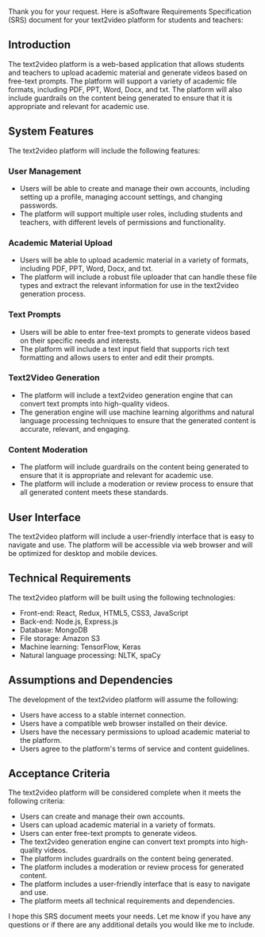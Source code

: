 Thank you for your request. Here is aSoftware Requirements Specification (SRS) document for your text2video platform for students and teachers:

## Introduction

The text2video platform is a web-based application that allows students and teachers to upload academic material and generate videos based on free-text prompts. The platform will support a variety of academic file formats, including PDF, PPT, Word, Docx, and txt. The platform will also include guardrails on the content being generated to ensure that it is appropriate and relevant for academic use.

## System Features

The text2video platform will include the following features:

### User Management

* Users will be able to create and manage their own accounts, including setting up a profile, managing account settings, and changing passwords.
* The platform will support multiple user roles, including students and teachers, with different levels of permissions and functionality.

### Academic Material Upload

* Users will be able to upload academic material in a variety of formats, including PDF, PPT, Word, Docx, and txt.
* The platform will include a robust file uploader that can handle these file types and extract the relevant information for use in the text2video generation process.

### Text Prompts

* Users will be able to enter free-text prompts to generate videos based on their specific needs and interests.
* The platform will include a text input field that supports rich text formatting and allows users to enter and edit their prompts.

### Text2Video Generation

* The platform will include a text2video generation engine that can convert text prompts into high-quality videos.
* The generation engine will use machine learning algorithms and natural language processing techniques to ensure that the generated content is accurate, relevant, and engaging.

### Content Moderation

* The platform will include guardrails on the content being generated to ensure that it is appropriate and relevant for academic use.
* The platform will include a moderation or review process to ensure that all generated content meets these standards.

## User Interface

The text2video platform will include a user-friendly interface that is easy to navigate and use. The platform will be accessible via web browser and will be optimized for desktop and mobile devices.

## Technical Requirements

The text2video platform will be built using the following technologies:

* Front-end: React, Redux, HTML5, CSS3, JavaScript
* Back-end: Node.js, Express.js
* Database: MongoDB
* File storage: Amazon S3
* Machine learning: TensorFlow, Keras
* Natural language processing: NLTK, spaCy

## Assumptions and Dependencies

The development of the text2video platform will assume the following:

* Users have access to a stable internet connection.
* Users have a compatible web browser installed on their device.
* Users have the necessary permissions to upload academic material to the platform.
* Users agree to the platform's terms of service and content guidelines.

## Acceptance Criteria

The text2video platform will be considered complete when it meets the following criteria:

* Users can create and manage their own accounts.
* Users can upload academic material in a variety of formats.
* Users can enter free-text prompts to generate videos.
* The text2video generation engine can convert text prompts into high-quality videos.
* The platform includes guardrails on the content being generated.
* The platform includes a moderation or review process for generated content.
* The platform includes a user-friendly interface that is easy to navigate and use.
* The platform meets all technical requirements and dependencies.

I hope this SRS document meets your needs. Let me know if you have any questions or if there are any additional details you would like me to include.